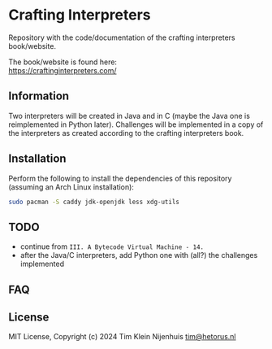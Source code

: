 # Crafting Interpreters

Repository with the code/documentation of the crafting interpreters book/website.

The book/website is found here:  
https://craftinginterpreters.com/

## Information

Two interpreters will be created in Java and in C (maybe the Java one is reimplemented in Python later).
Challenges will be implemented in a copy of the interpreters as created according to the crafting interpreters book.

## Installation

Perform the following to install the dependencies of this repository (assuming an Arch Linux installation):

```bash
sudo pacman -S caddy jdk-openjdk less xdg-utils
```

## TODO

- continue from `III. A Bytecode Virtual Machine - 14.`
- after the Java/C interpreters, add Python one with (all?) the challenges implemented

## FAQ

## License

MIT License, Copyright (c) 2024 Tim Klein Nijenhuis <tim@hetorus.nl>
